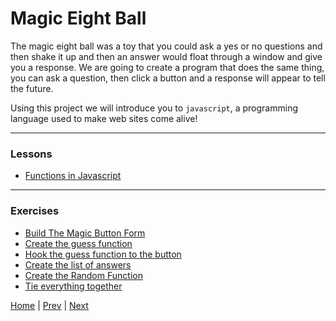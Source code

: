 # Magic Eight Ball

The magic eight ball was a toy that you could ask a yes or no questions and then shake it up and then an answer would float through a window and give you a response. We are going to create a program that does the same thing, you can ask a question, then click a button and a response will appear to tell the future.

Using this project we will introduce you to `javascript`, a programming language used to make web sites come alive!

---

### Lessons

- [Functions in Javascript](functions)

---

### Exercises ###

- [Build The Magic Button Form](1)
- [Create the guess function](2)
- [Hook the guess function to the button](3)
- [Create the list of answers](4)
- [Create the Random Function](5)
- [Tie everything together](6)

[Home](/) | [Prev](/3-maze-game) | [Next](/5-calculator)

